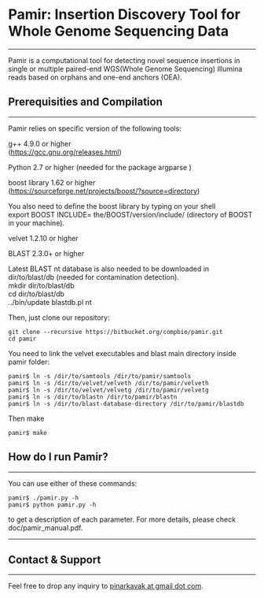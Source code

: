 # **Pamir**: Insertion Discovery Tool for Whole Genome Sequencing Data

---

Pamir is a computational tool for detecting novel sequence insertions in single or multiple paired-end WGS(Whole Genome Sequencing) Illumina reads based on orphans and one-end anchors (OEA).

## Prerequisities and Compilation
---

Pamir relies on specific version of the following tools:  

g++ 4.9.0 or higher  
(https://gcc.gnu.org/releases.html)  

Python 2.7 or higher (needed for the package argparse )  

boost library 1.62 or higher  
(https://sourceforge.net/projects/boost/?source=directory) 

You also need to define the boost library by typing on your shell  
export BOOST INCLUDE= the/BOOST/version/include/ (directory of BOOST in your machine).

velvet 1.2.10 or higher

BLAST 2.3.0+ or higher

Latest BLAST nt database is also needed to be downloaded in dir/to/blast/db (needed for contamination detection).  
mkdir dir/to/blast/db  
cd dir/to/blast/db  
../bin/update blastdb.pl nt  

Then, just clone our repository:

```
git clone --recursive https://bitbucket.org/compbio/pamir.git
cd pamir
```

You need to link the velvet executables and blast main directory inside pamir folder: 
```
pamir$ ln -s /dir/to/samtools /dir/to/pamir/samtools
pamir$ ln -s /dir/to/velvet/velveth /dir/to/pamir/velveth  
pamir$ ln -s /dir/to/velvet/velvetg /dir/to/pamir/velvetg  
pamir$ ln -s /dir/to/blastn /dir/to/pamir/blastn  
pamir$ ln -s /dir/to/blast-database-directory /dir/to/pamir/blastdb  
```

Then make
```
pamir$ make
```

## How do I run Pamir?
---

You can use either of these commands:
```
pamir$ ./pamir.py -h
pamir$ python pamir.py -h
```
to get a description of each parameter. For more details, please check doc/pamir_manual.pdf.


---


## Contact & Support
---

Feel free to drop any inquiry to [pinarkavak at gmail dot com](mailto:).
